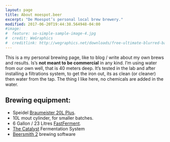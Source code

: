 ```yaml
---
layout: page
title: About moespot.beer
excerpt: "De Moespot’s personal local brew brewery."
modified: 2017-06-20T19:44:38.564948-04:00
#image:
#  feature: so-simple-sample-image-4.jpg
#  credit: WeGraphics
#  creditlink: http://wegraphics.net/downloads/free-ultimate-blurred-background-pack/
---
```


This is a my personal brewing page, like to blog / write about my own brews and results. Is’s **not meant to be commercial** in any kind. I’m using water from our own well, that is 40 meters deep. It’s tested in the lab and after installing a filtrations system, to get the iron out, its as clean (or cleaner) then water from the tap. The thing I like here, no chemicals are added in the water.

## Brewing equipment:

* Speidel [Braumeister 20L Plus].
* 10L mout cylinder, for smaller batches.
* 6 Gallon / 23 Litres [FastFerment].
* [The Catalyst] Fermentation System
* [Beersmith 2] brewing software



[The Catalyst]: https://craftabrew.com/pages/the-catalyst-fermentation-system
[FastFerment]: http://www.fastbrewing.com
[Braumeister 20L Plus]: https://www.speidels-braumeister.de/en/braumeister/10-20-50-litre-braumeister.html
[Beersmith 2]: http://www.beersmith.com
